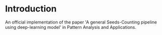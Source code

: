 # Introduction
An official implementation of the paper 'A general Seeds-Counting pipeline using deep-learning model' in  Pattern Analysis and Applications. 
